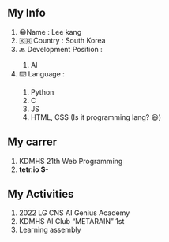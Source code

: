 <h2> My Info </h2>
<ol>
  <li>😁Name : Lee kang </li>
  <li>🇰🇷 Country : South Korea</li>
  <li>🔙 Development Position : </li>
  <ol> 
    <li> Al</li>
  </ol>
  <li>⌨️ Language :</li>
  <ol>
    <li>Python</li>
    <li>C</li>
    <li>JS</li>
    <li>HTML, CSS (Is it programming lang? 😆)</li>
  </ol>
  </ol>
  
  <h2>My carrer</h2>
  <ol>
  <li>KDMHS 21th Web Programming</li>
  <li> <b>tetr.io S-</b></li>
  </ol>
  
  <h2>My Activities</h2>
  <ol>
  <li>2022 LG CNS AI Genius Academy</li>
  <li>KDMHS AI Club “METARAIN” 1st</li>
  <li>Learning assembly</li>
  </ol>
  
